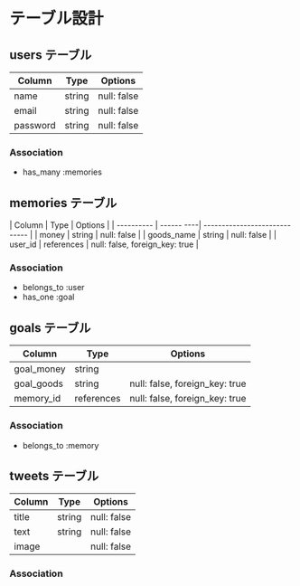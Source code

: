 # テーブル設計

## users テーブル

| Column   | Type   | Options     |
| -------- | ------ | ----------- |
| name     | string | null: false |
| email    | string | null: false |
| password | string | null: false |

### Association
- has_many :memories


## memories テーブル

| Column     | Type       | Options                        |
| ---------- | ------ ----| -----------------------------  |
| money      | string     | null: false                    |
| goods_name | string     | null: false                    |
| user_id    | references | null: false, foreign_key: true |

### Association
- belongs_to :user
- has_one    :goal

## goals テーブル

| Column  | Type          | Options                        |
| ------- | ------------- | ------------------------------ |
| goal_money | string     |                                |
| goal_goods | string     | null: false, foreign_key: true |
| memory_id  | references | null: false, foreign_key: true |

### Association
- belongs_to :memory

## tweets テーブル

| Column  | Type       | Options     |
| ------- | ---------- | ----------- |
| title   | string     | null: false |
| text    | string     | null: false |
| image   |            | null: false |

### Association